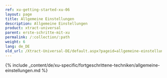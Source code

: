 ```yaml
---
ref: xu-getting-started-xu-06
layout: page
title: Allgemeine Einstellungen
description: Allgemeine Einstellungen
product: xtract-universal
parent: erste-schritte-mit-xu
permalink: /:collection/:path
weight: 6
lang: de_DE
old_url: /Xtract-Universal-DE/default.aspx?pageid=allgemeine-einstellungen
---
```

{% include _content/de/xu-specific/fortgeschrittene-techniken/allgemeine-einstellungen.md %}